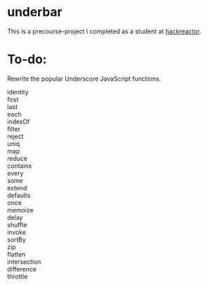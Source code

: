 # underbar
This is a precourse-project I completed as a student at [hackreactor](http://hackreactor.com).

# To-do: 
Rewrite the popular Underscore JavaScript functions.

identity </br>
first</br>
last</br>
each</br>
indexOf</br>
filter</br>
reject</br>
uniq</br>
map</br>
reduce</br>
contains</br>
every</br>
some</br>
extend</br>
defaults</br>
once</br>
memoize</br>
delay</br>
shuffle</br>
invoke</br>
sortBy</br>
zip</br>
flatten</br>
intersection</br>
difference</br>
throttle</br>
